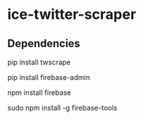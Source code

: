 # ice-twitter-scraper

## Dependencies

pip install twscrape

pip install firebase-admin

npm install firebase

sudo npm install -g firebase-tools
